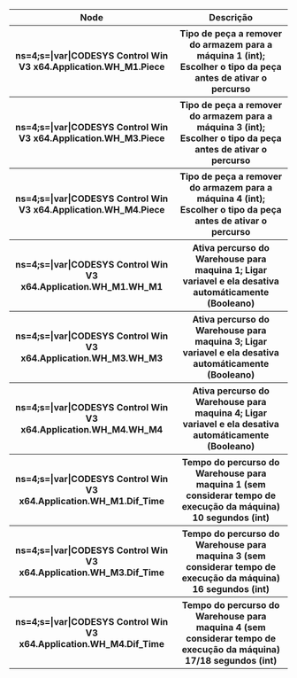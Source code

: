 <table>
    <tr>
        <th>Node</th>
        <th>Descrição</th>
    </tr>
    <tr>
        <th>ns=4;s=|var|CODESYS Control Win V3 x64.Application.WH_M1.Piece</th>
        <th>Tipo  de peça a remover do armazem para a máquina 1 (int); Escolher o tipo da peça antes de ativar o percurso</th>
    </tr>
    <tr>
        <th>ns=4;s=|var|CODESYS Control Win V3 x64.Application.WH_M3.Piece</th>
        <th>Tipo  de peça a remover do armazem para a máquina 3 (int); Escolher o tipo da peça antes de ativar o percurso</th>
    </tr>
    <tr>
        <th>ns=4;s=|var|CODESYS Control Win V3 x64.Application.WH_M4.Piece</th>
        <th>Tipo  de peça a remover do armazem para a máquina 4 (int); Escolher o tipo da peça antes de ativar o percurso</th>
    </tr>
    <tr>
        <th>ns=4;s=|var|CODESYS Control Win V3 x64.Application.WH_M1.WH_M1</th>
        <th>Ativa percurso do Warehouse para maquina 1; Ligar variavel e ela desativa automáticamente (Booleano)</th>
    </tr>
    <tr>
        <th>ns=4;s=|var|CODESYS Control Win V3 x64.Application.WH_M3.WH_M3</th>
        <th>Ativa percurso do Warehouse para maquina 3; Ligar variavel e ela desativa automáticamente (Booleano)</th>
    </tr>
    <tr>
        <th>ns=4;s=|var|CODESYS Control Win V3 x64.Application.WH_M4.WH_M4</th>
        <th>Ativa percurso do Warehouse para maquina 4; Ligar variavel e ela desativa automáticamente (Booleano)</th>
    </tr>
    <tr>
        <th>ns=4;s=|var|CODESYS Control Win V3 x64.Application.WH_M1.Dif_Time</th>
        <th>Tempo do percurso do Warehouse para maquina 1 (sem considerar tempo de execução da máquina) 10 segundos (int)</th>
    </tr>
    <tr>
        <th>ns=4;s=|var|CODESYS Control Win V3 x64.Application.WH_M3.Dif_Time</th>
        <th>Tempo do percurso do Warehouse para maquina 3 (sem considerar tempo de execução da máquina) 16 segundos (int)</th>
    </tr>
    <tr>
        <th>ns=4;s=|var|CODESYS Control Win V3 x64.Application.WH_M4.Dif_Time</th>
        <th>Tempo do percurso do Warehouse para maquina 4 (sem considerar tempo de execução da máquina) 17/18 segundos (int)</th>
    </tr>
</table>
